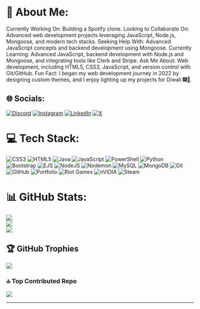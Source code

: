 # 💫 About Me:
Currently Working On: Building a Spotify clone.
Looking to Collaborate On: Advanced web development projects leveraging JavaScript, Node.js, Mongoose, and modern tech stacks.
Seeking Help With: Advanced JavaScript concepts and backend development using Mongoose.
Currently Learning: Advanced JavaScript, backend development with Node.js and Mongoose, and integrating tools like Clerk and Stripe.
Ask Me About: Web development, including HTML5, CSS3, JavaScript, and version control with Git/GitHub.
Fun Fact: I began my web development journey in 2022 by designing custom themes, and I enjoy lighting up my projects for Diwali 🎆🎇.


## 🌐 Socials:
[![Discord](https://img.shields.io/badge/Discord-%237289DA.svg?logo=discord&logoColor=white)](https://discord.gg/993827336795467837) 
[![Instagram](https://img.shields.io/badge/Instagram-%23E4405F.svg?logo=Instagram&logoColor=white)](https://instagram.com/_mr_pranav____) 
[![LinkedIn](https://img.shields.io/badge/LinkedIn-%230077B5.svg?logo=linkedin&logoColor=white)](https://www.linkedin.com/in/pranavpatil2004?utm_source=share&utm_campaign=share_via&utm_content=profile&utm_medium=android_app) 
[![X](https://img.shields.io/badge/X-black.svg?logo=X&logoColor=white)](https://x.com/@_mr_pranav____) 

# 💻 Tech Stack:
![CSS3](https://img.shields.io/badge/css3-%231572B6.svg?style=flat-square&logo=css3&logoColor=white) 
![HTML5](https://img.shields.io/badge/html5-%23E34F26.svg?style=flat-square&logo=html5&logoColor=white) 
![Java](https://img.shields.io/badge/java-%23ED8B00.svg?style=flat-square&logo=openjdk&logoColor=white) 
![JavaScript](https://img.shields.io/badge/javascript-%23323330.svg?style=flat-square&logo=javascript&logoColor=%23F7DF1E)
![PowerShell](https://img.shields.io/badge/PowerShell-%235391FE.svg?style=flat-square&logo=powershell&logoColor=white) 
![Python](https://img.shields.io/badge/python-3670A0?style=flat-square&logo=python&logoColor=ffdd54)
![Bootstrap](https://img.shields.io/badge/bootstrap-%238511FA.svg?style=flat-square&logo=bootstrap&logoColor=white)
![EJS](https://img.shields.io/badge/ejs-%23B4CA65.svg?style=flat-square&logo=ejs&logoColor=black) 
![NodeJS](https://img.shields.io/badge/node.js-6DA55F?style=flat-square&logo=node.js&logoColor=white)
![Nodemon](https://img.shields.io/badge/NODEMON-%23323330.svg?style=flat-square&logo=nodemon&logoColor=%BBDEAD) 
![MySQL](https://img.shields.io/badge/mysql-4479A1.svg?style=flat-square&logo=mysql&logoColor=white) 
![MongoDB](https://img.shields.io/badge/MongoDB-%234ea94b.svg?style=flat-square&logo=mongodb&logoColor=white) 
![Git](https://img.shields.io/badge/git-%23F05033.svg?style=flat-square&logo=git&logoColor=white) 
![GitHub](https://img.shields.io/badge/github-%23121011.svg?style=flat-square&logo=github&logoColor=white) 
![Portfolio](https://img.shields.io/badge/Portfolio-%23000000.svg?style=flat-square&logo=firefox&logoColor=#FF7139) 
![Riot Games](https://img.shields.io/badge/riotgames-D32936.svg?style=flat-square&logo=riotgames&logoColor=white) 
![nVIDIA](https://img.shields.io/badge/nVIDIA-%2376B900.svg?style=flat-square&logo=nVIDIA&logoColor=white) 
![Steam](https://img.shields.io/badge/steam-%23000000.svg?style=flat-square&logo=steam&logoColor=white)

# 📊 GitHub Stats:
![](https://github-readme-stats.vercel.app/api?username=MR-PRANAV&theme=radical&hide_border=false&include_all_commits=true&count_private=true)<br/>
![](https://github-readme-streak-stats.herokuapp.com/?user=MR-PRANAV&theme=radical&hide_border=false)<br/>
![](https://github-readme-stats.vercel.app/api/top-langs/?username=MR-PRANAV&theme=radical&hide_border=false&include_all_commits=true&count_private=true&layout=compact)

## 🏆 GitHub Trophies
![](https://github-profile-trophy.vercel.app/?username=MR-PRANAV&theme=radical&no-frame=true&no-bg=false&margin-w=4)

### 🔝 Top Contributed Repo
![](https://github-contributor-stats.vercel.app/api?username=MR-PRANAV&limit=5&theme=radical&combine_all_yearly_contributions=true)

---
